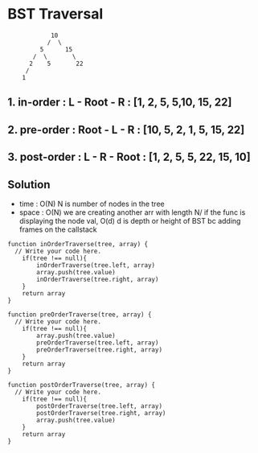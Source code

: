 # BST Traversal
```
            10
           /  \
         5      15
       /  \       \
      2    5       22
     /
    1
```

## 1. in-order : L - Root - R : [1, 2, 5, 5,10, 15, 22]

## 2. pre-order : Root - L - R : [10, 5, 2, 1, 5, 15, 22]

## 3. post-order : L - R - Root : [1, 2, 5, 5, 22, 15, 10]

## Solution

- time : O(N) N is number of nodes in the tree
- space : O(N) we are creating another arr with length N/ if the func is displaying the node val, O(d) d is depth or height of BST bc adding frames on the callstack 

```
function inOrderTraverse(tree, array) {
  // Write your code here.
	if(tree !== null){
		inOrderTraverse(tree.left, array)
		array.push(tree.value)
		inOrderTraverse(tree.right, array)
	}
	return array
}

function preOrderTraverse(tree, array) {
  // Write your code here.
	if(tree !== null){
		array.push(tree.value)
		preOrderTraverse(tree.left, array)
		preOrderTraverse(tree.right, array)
	}
	return array
}

function postOrderTraverse(tree, array) {
  // Write your code here.
	if(tree !== null){
		postOrderTraverse(tree.left, array)
		postOrderTraverse(tree.right, array)
		array.push(tree.value)
	}
	return array
}

```
